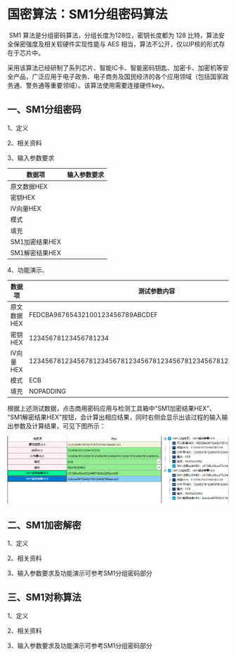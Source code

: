 # 国密算法：SM1分组密码算法

​        SM1 算法是分组密码算法，分组长度为128位，密钥长度都为 128 比特，算法安全保密强度及相关软硬件实现性能与 AES 相当，算法不公开，仅以IP核的形式存在于芯片中。

​        采用该算法已经研制了系列芯片、智能IC卡、智能密码钥匙、加密卡、加密机等安全产品，广泛应用于电子政务、电子商务及国民经济的各个应用领域（包括国家政务通、警务通等重要领域）。该算法使用需要连接硬件key。

## 一、SM1分组密码

1、定义

2、相关资料

3、输入参数要求

| 数据项         | 输入参数要求 |
| -------------- | ------------ |
| 原文数据HEX    |              |
| 密钥HEX        |              |
| IV向量HEX      |              |
| 模式           |              |
| 填充           |              |
| SM1加密结果HEX |              |
| SM1解密结果HEX |              |



4、功能演示、

| 数据项      | 测试参数内容                                                 |
| ----------- | ------------------------------------------------------------ |
| 原文数据HEX | FEDCBA98765432100123456789ABCDEF                             |
| 密钥HEX     | 12345678123456781234                                         |
| IV向量HEX   | 1234567812345678123456781234567812345678123456781234567812345678 |
| 模式        | ECB                                                          |
| 填充        | NOPADDING                                                    |

根据上述测试数据，点击商用密码应用与检测工具箱中“SM1加密结果HEX”、 “SM1解密结果HEX”按钮，会计算出相应结果，同时右侧会显示出该过程的输入输出参数及计算结果，可见下图所示：



![image-20220422091514246](../image/image-20220422091514246.png)

## 二、SM1加密解密

1、定义

2、相关资料

3、输入参数要求及功能演示可参考SM1分组密码部分



## 三、SM1对称算法

1、定义

2、相关资料

3、输入参数要求及功能演示可参考SM1分组密码部分

